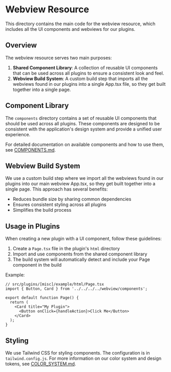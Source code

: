 # Webview Resource

This directory contains the main code for the webview resource, which includes all the UI components and webviews for our plugins.

## Overview

The webview resource serves two main purposes:

1. **Shared Component Library**: A collection of reusable UI components that can be used across all plugins to ensure a consistent look and feel.
2. **Webview Build System**: A custom build step that imports all the webviews found in our plugins into a single App.tsx file, so they get built together into a single page.

## Component Library

The `components` directory contains a set of reusable UI components that should be used across all plugins. These components are designed to be consistent with the application's design system and provide a unified user experience.

For detailed documentation on available components and how to use them, see [COMPONENTS.md](./COMPONENTS.md).

## Webview Build System

We use a custom build step where we import all the webviews found in our plugins into our main webview App.tsx, so they get built together into a single page. This approach has several benefits:

- Reduces bundle size by sharing common dependencies
- Ensures consistent styling across all plugins
- Simplifies the build process

## Usage in Plugins

When creating a new plugin with a UI component, follow these guidelines:

1. Create a `Page.tsx` file in the plugin's `html` directory
2. Import and use components from the shared component library
3. The build system will automatically detect and include your Page component in the build

Example:

```tsx
// src/plugins/[misc]/example/html/Page.tsx
import { Button, Card } from '../../../../webview/components';

export default function Page() {
  return (
    <Card title="My Plugin">
      <Button onClick={handleAction}>Click Me</Button>
    </Card>
  );
}
```

## Styling

We use Tailwind CSS for styling components. The configuration is in `tailwind.config.js`. For more information on our color system and design tokens, see [COLOR_SYSTEM.md](./COLOR_SYSTEM.md).
